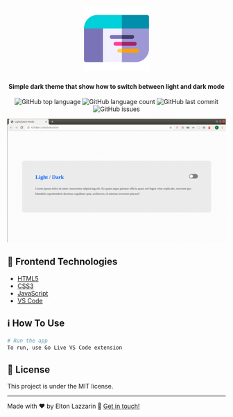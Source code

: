 <h1 align="center"> 
  <img src="https://github.com/eltonlazzarin/themeswitcher/blob/master/screenshots/theme.svg" alt="Logo" height="150px" width="150px" />
</h1>

<h4 align="center">
Simple dark theme that show how to switch between light and dark mode

</h4>
<p align="center">
  <img alt="GitHub top language" src="https://img.shields.io/github/languages/top/eltonlazzarin/js-dark-theme">

  <img alt="GitHub language count" src="https://img.shields.io/github/languages/count/eltonlazzarin/js-dark-theme">

  <img alt="GitHub last commit" src="https://img.shields.io/github/last-commit/eltonlazzarin/js-dark-theme">

  <img alt="GitHub issues" src="https://img.shields.io/github/issues/eltonlazzarin/js-dark-theme">

<p align="center">
<img alt="Main Page" src="https://github.com/eltonlazzarin/js-dark-theme/blob/master/screenshots/toggle.gif">

## :rocket: Frontend Technologies

- [HTML5](https://developer.mozilla.org/en-US/docs/Web/Guide/HTML/HTML5)
- [CSS3](https://developer.mozilla.org/en-US/docs/Archive/CSS3)
- [JavaScript](https://developer.mozilla.org/en-US/docs/Web/JavaScript)
- [VS Code](https://code.visualstudio.com)

## :information_source: How To Use

```bash
# Run the app
To run, use Go Live VS Code extension
```

## :memo: License

This project is under the MIT license.

---

Made with ♥ by Elton Lazzarin :wave: [Get in touch!](https://www.linkedin.com/in/eltonlazzarin/)
